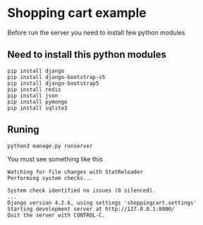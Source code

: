 # Shopping cart example
Before run the server you need to install few python modules

## Need to install this python modules
```shell
pip install django
pip install django-bootstrap-v5
pip install django-bootstrap5
pip install redis
pip install json
pip install pymongo
pip install sqlite3
```

## Runing
```shell
python3 manage.py runserver
```

You must see something like this
```shell
Watching for file changes with StatReloader
Performing system checks...

System check identified no issues (0 silenced).
...
Django version 4.2.6, using settings 'shoppingcart.settings'
Starting development server at http://127.0.0.1:8000/
Quit the server with CONTROL-C.
```
